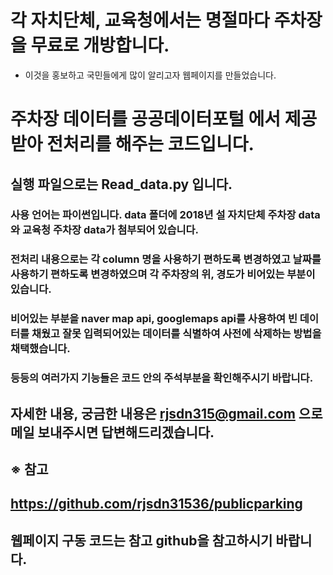 # 각 자치단체, 교육청에서는 명절마다 주차장을 무료로 개방합니다. 
 - 이것을 홍보하고 국민들에게 많이 알리고자 웹페이지를 만들었습니다.
# 주차장 데이터를 공공데이터포털 에서 제공받아 전처리를 해주는 코드입니다.

## 실행 파일으로는 Read_data.py 입니다.

### 사용 언어는 파이썬입니다. data 폴더에 2018년 설 자치단체 주차장 data와 교육청 주차장 data가 첨부되어 있습니다.
### 전처리 내용으로는 각 column 명을 사용하기 편하도록 변경하였고 날짜를 사용하기 편하도록 변경하였으며 각 주차장의 위, 경도가 비어있는 부분이 있습니다.
### 비어있는 부분을 naver map api, googlemaps api를 사용하여 빈 데이터를 채웠고 잘못 입력되어있는 데이터를 식별하여 사전에 삭제하는 방법을 채택했습니다.
### 등등의 여러가지 기능들은 코드 안의 주석부분을 확인해주시기 바랍니다.

## 자세한 내용, 궁금한 내용은 rjsdn315@gmail.com 으로 메일 보내주시면 답변해드리겠습니다.

## ※ 참고
## https://github.com/rjsdn31536/publicparking
## 웹페이지 구동 코드는 참고 github을 참고하시기 바랍니다.
